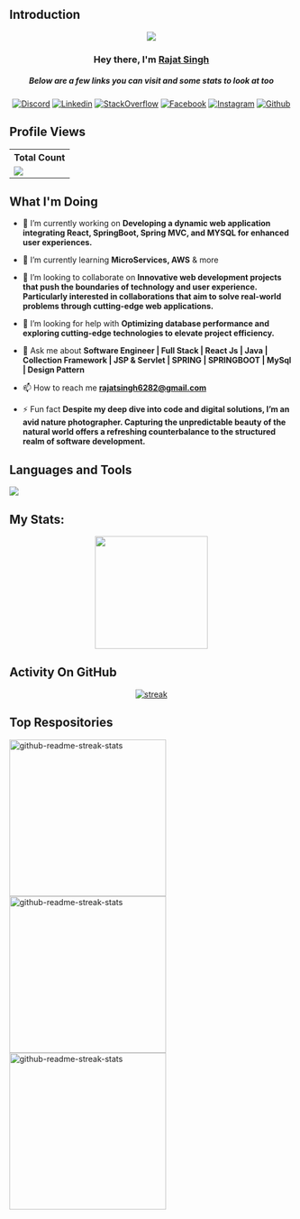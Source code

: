 ## Introduction
<p align="center">
<img src="https://readme-typing-svg.demolab.com/?lines=3+%2B%20years%20of%20coding%20experience&font=Fira%20Code&center=true&width=700&height=45&color=142847&vCenter=true&pause=1000&size=25" /></a>
</p>

<h3 align="center">Hey there, I'm <a href="https://github.com/rajatsingh6282">Rajat Singh</a></h3>
<h5 align="center">Below are a few links you can visit and some stats to look at too</h5>

<p align="center">
 <a href="https://twitter.com/rajatsingh6282"><img alt="Discord" title="Twitter" src="https://img.shields.io/badge/-Twitter-03a9f4?style=for-the-badge&logo=twitter&logoColor=white"/></a>
  <a href="https://linkedin.com/in/rajatsingh6282"><img alt="Linkedin" title="Linkedin" src="https://img.shields.io/badge/-Linkedin-1976d2?style=for-the-badge&logo=linkedin&logoColor=white"/></a>
  <a href="https://stackoverflow.com/users/23544232/rajat-singh"><img alt="StackOverflow" title="StackOverflow" src="https://img.shields.io/badge/stack%20overflow-FE7A16?logo=stack-overflow&logoColor=white&style=for-the-badge"/></a>
  <a href="https://fb.com/rajatsingh6282"><img alt="Facebook" title="Facebook" src="https://img.shields.io/badge/-Facebook-1976d2?style=for-the-badge&logo=Facebook&logoColor=white"/></a>
  <a href="https://instagram.com/rajatsingh6282"><img alt="Instagram" title="Instagram" src="https://img.shields.io/badge/Instagram-E4405F?style=for-the-badge&logo=instagram&logoColor=white"/></a>
  <a href="https://github.com/rajatsingh6282"><img alt="Github" title="Github" src="https://img.shields.io/badge/Github-555555?style=for-the-badge&logo=github&logoColor=white"/></a>
</p>
 
## Profile Views


  <table>
    <tr>
      <!-- <th>Profile Views</th> -->
      <th>Total Count</th>
    </tr>
    <tr>
      <td>
         <a href="https://github.com/rajatsingh6282"> <img src="https://komarev.com/ghpvc/?username=rajatsingh6282&style=for-the-badge&color=brightgreen"> </a>
      </td>
    </tr>
  </table>

## What I'm Doing

- 🔭 I’m currently working on **Developing a dynamic web application integrating React, SpringBoot, Spring MVC, and MYSQL for enhanced user experiences.**

- 🌱 I’m currently learning **MicroServices, AWS** & more

- 👯 I’m looking to collaborate on **Innovative web development projects that push the boundaries of technology and user experience. Particularly interested in collaborations that aim to solve real-world problems through cutting-edge web applications.**

- 🤝 I’m looking for help with **Optimizing database performance and exploring cutting-edge technologies to elevate project efficiency.**

- 💬 Ask me about **Software Engineer | Full Stack | React Js | Java | Collection Framework | JSP & Servlet | SPRING | SPRINGBOOT | MySql | Design Pattern**

- 📫 How to reach me **rajatsingh6282@gmail.com**

- ⚡ Fun fact **Despite my deep dive into code and digital solutions, I’m an avid nature photographer. Capturing the unpredictable beauty of the natural world offers a refreshing counterbalance to the structured realm of software development.**

## Languages and Tools

<p align="left"> <a href="https://github.com/rajatsingh6282"><img src="https://skillicons.dev/icons?i=vscode,github,git,gitlab,html,js,jquery,css,sass,react,java,spring,mysql,postman,ubuntu"> </a> </p>

## My Stats:
<p align="center">
<img height="200px" src="https://github-readme-stats.vercel.app/api?username=rajatsingh6282&hide_border=true&show_icons=true&count_private=true&theme=gruvbox&bg_color=151515">
</p>

## Activity On GitHub

<p align="center">
  <a href="https://github.com/rajatsingh6282">      
<img title="stats" alt="streak" src="https://github-readme-streak-stats.herokuapp.com/?user=rajatsingh6282&theme=dark&hide_border=true&stroke=f53b3b"/>
</a> 
</p>

## Top Respositories
  <p align="left">
     <a href="https://github.com/rajatsingh6282/firebase-otp-verification-laravel"><img width="278" src="https://denvercoder1-github-readme-stats.vercel.app/api/pin/?username=rajatsingh6282&repo=firebase-otp-verification-laravel&theme=react&bg_color=1F222E&title_color=F8D866&hide_border=true&icon_color=F8D866&show_icons=false" alt="github-readme-streak-stats"></a>
    <a href="https://github.com/rajatsingh6282/pithy"><img width="278" src="https://denvercoder1-github-readme-stats.vercel.app/api/pin/?username=rajatsingh6282&repo=pithy&theme=react&bg_color=1F222E&title_color=F8D866&hide_border=true&icon_color=F8D866&show_icons=false" alt="github-readme-streak-stats"></a>
   <a href="https://github.com/rajatsingh6282/stockMarketDemo"><img width="278" src="https://denvercoder1-github-readme-stats.vercel.app/api/pin/?username=rajatsingh6282&repo=stockMarketDemo&theme=react&bg_color=1F222E&title_color=F8D866&hide_border=true&icon_color=F8D866&show_icons=false" alt="github-readme-streak-stats"></a>
  </p>

###
